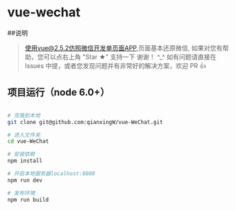 # vue-wechat
##说明
> 使用vue@2.5.2仿照微信开发单页面APP,页面基本还原微信,
>  如果对您有帮助，您可以点右上角 "Star ★" 支持一下 谢谢！ ^_^
>  如有问题请直接在 Issues 中提，或者您发现问题并有非常好的解决方案，欢迎 PR 👍

## 项目运行（node 6.0+）

``` bash

# 克隆到本地
git clone git@github.com:qianxingW/vue-WeChat.git

# 进入文件夹
cd vue-WeChat

# 安装依赖
npm install

# 开启本地服务器localhost:8088
npm run dev

# 发布环境
npm run build
```

